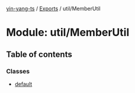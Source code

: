 [yin-yang-ts](../README.md) / [Exports](../modules.md) / util/MemberUtil

# Module: util/MemberUtil

## Table of contents

### Classes

- [default](../classes/util_memberutil.default.md)
